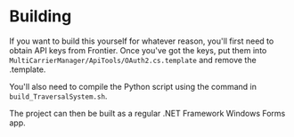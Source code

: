 # Building
If you want to build this yourself for whatever reason, you'll first need to obtain API keys from Frontier.
Once you've got the keys, put them into `MultiCarrierManager/ApiTools/OAuth2.cs.template` and remove the .template.

You'll also need to compile the Python script using the command in `build_TraversalSystem.sh`.

The project can then be built as a regular .NET Framework Windows Forms app.
